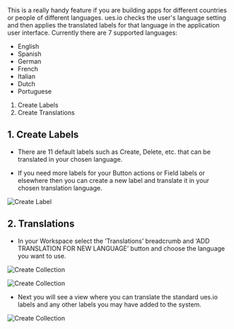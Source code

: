 This is a really handy feature if you are building apps for different countries or people of different languages. ues.io checks the user's language setting and then applies the translated labels for that language in the application user interface. Currently there are 7 supported languages:

- English
- Spanish
- German
- French
- Italian
- Dutch
- Portuguese

1. Create Labels
2. Create Translations

## 1. Create Labels

- There are 11 default labels such as Create, Delete, etc. that can be translated in your chosen language.

- If you need more labels for your Button actions or Field labels or elsewhere then you can create a new label and translate it in your chosen translation language.

![Create Label](./image2.png "Create Label")

## 2. Translations

- In your Workspace select the ‘Translations’ breadcrumb and ‘ADD TRANSLATION FOR NEW LANGUAGE’ button and choose the language you want to use.

![Create Collection](./image4.png "Create Collection")

![Create Collection](./image1.png "Create Collection")

- Next you will see a view where you can translate the standard ues.io labels and any other labels you may have added to the system.

![Create Collection](./image3.png "Create Collection")
